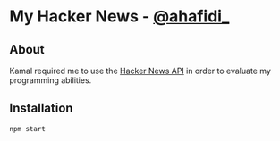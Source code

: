 My Hacker News - [@ahafidi_](https://twitter.com/ahafidi_)
=============

## About
Kamal required me to use the [Hacker News API](https://github.com/HackerNews/API) in order to evaluate my programming abilities.

## Installation
```js
npm start
```
